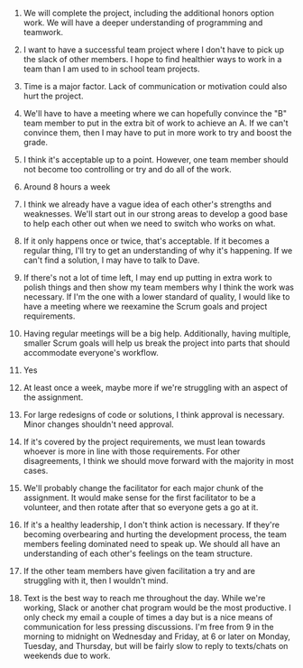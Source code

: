 1. We will complete the project, including the additional honors option work. We will have a deeper understanding of programming and teamwork.

2. I want to have a successful team project where I don't have to pick up the slack of other members. I hope to find healthier ways to work in a team than I am used to in school team projects.

3. Time is a major factor. Lack of communication or motivation could also hurt the project.

4. We'll have to have a meeting where we can hopefully convince the "B" team member to put in the extra bit of work to achieve an A. If we can't convince them, then I may have to put in more work to try and boost the grade.

5. I think it's acceptable up to a point. However, one team member should not become too controlling or try and do all of the work.

6. Around 8 hours a week

7. I think we already have a vague idea of each other's strengths and weaknesses. We'll start out in our strong areas to develop a good base to help each other out when we need to switch who works on what.

8. If it only happens once or twice, that's acceptable. If it becomes a regular thing, I'll try to get an understanding of why it's happening. If we can't find a solution, I may have to talk to Dave.

9. If there's not a lot of time left, I may end up putting in extra work to polish things and then show my team members why I think the work was necessary. If I'm the one with a lower standard of quality, I would like to have a meeting where we reexamine the Scrum goals and project requirements.

10. Having regular meetings will be a big help. Additionally, having multiple, smaller Scrum goals will help us break the project into parts that should accommodate everyone's workflow. 

11. Yes

12. At least once a week, maybe more if we're struggling with an aspect of the assignment.

13. For large redesigns of code or solutions, I think approval is necessary. Minor changes shouldn't need approval.

14. If it's covered by the project requirements, we must lean towards whoever is more in line with those requirements. For other disagreements, I think we should move forward with the majority in most cases.

15. We'll probably change the facilitator for each major chunk of the assignment. It would make sense for the first facilitator to be a volunteer, and then rotate after that so everyone gets a go at it.

16. If it's a healthy leadership, I don't think action is necessary. If they're becoming overbearing and hurting the development process, the team members feeling dominated need to speak up. We should all have an understanding of each other's feelings on the team structure.

17. If the other team members have given facilitation a try and are struggling with it, then I wouldn't mind.

18. Text is the best way to reach me throughout the day. While we're working, Slack or another chat program would be the most productive. I only check my email a couple of times a day but is a nice means of communication for less pressing discussions. I'm free from 9 in the morning to midnight on Wednesday and Friday, at 6 or later on Monday, Tuesday, and Thursday, but will be fairly slow to reply to texts/chats on weekends due to work. 
